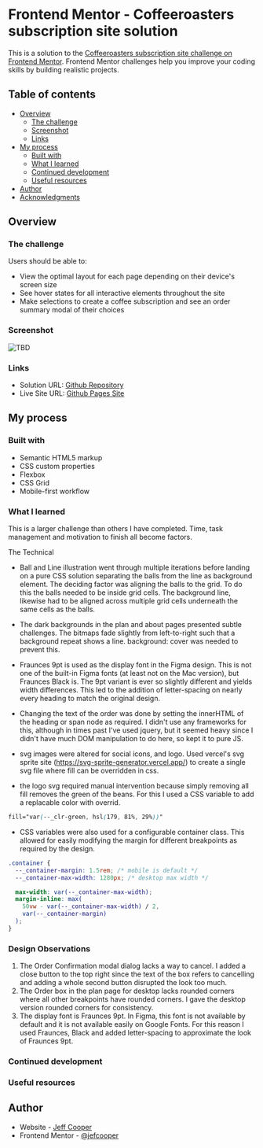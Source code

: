 # Frontend Mentor - Coffeeroasters subscription site solution

This is a solution to the [Coffeeroasters subscription site challenge on Frontend Mentor](https://www.frontendmentor.io/challenges/coffeeroasters-subscription-site-5Fc26HVY6). Frontend Mentor challenges help you improve your coding skills by building realistic projects. 

## Table of contents

- [Overview](#overview)
  - [The challenge](#the-challenge)
  - [Screenshot](#screenshot)
  - [Links](#links)
- [My process](#my-process)
  - [Built with](#built-with)
  - [What I learned](#what-i-learned)
  - [Continued development](#continued-development)
  - [Useful resources](#useful-resources)
- [Author](#author)
- [Acknowledgments](#acknowledgments)

## Overview

### The challenge

Users should be able to:

- View the optimal layout for each page depending on their device's screen size
- See hover states for all interactive elements throughout the site
- Make selections to create a coffee subscription and see an order summary modal of their choices

### Screenshot

![TBD](./screenshot.jpg)

### Links

- Solution URL: [Github Repository](https://github.com/jefcooper/front-end-mentor/tree/main/coffeeroasters-subscription-site)
- Live Site URL: [Github Pages Site](https://jefcooper.github.io/front-end-mentor/coffeeroasters-subscription-site/)

## My process

### Built with

- Semantic HTML5 markup
- CSS custom properties
- Flexbox
- CSS Grid
- Mobile-first workflow

### What I learned

This is a larger challenge than others I have completed.  Time, task management and motivation to finish all become factors.

The Technical

- Ball and Line illustration went through multiple iterations before landing on a pure CSS solution separating the balls from the line as background element.  The deciding factor was aligning the balls to the grid.  To do this the balls needed to be inside grid cells.  The background line, likewise had to be aligned across multiple grid cells underneath the same cells as the balls.

- The dark backgrounds in the plan and about pages presented subtle challenges.  The bitmaps fade slightly from left-to-right such that a background repeat shows a line.  background: cover was needed to prevent this.

- Fraunces 9pt is used as the display font in the Figma design.  This is not one of the built-in Figma fonts (at least not on the Mac version), but Fraunces Black is.  The 9pt variant is ever so slightly different and yields width differences.  This led to the addition of letter-spacing on nearly every heading to match the original design.

- Changing the text of the order was done by setting the innerHTML of the heading or span node as required.  I didn't use any frameworks for this, although in times past I've used jquery, but it seemed heavy since I didn't have much DOM manipulation to do here, so kept it to pure JS.

- svg images were altered for social icons, and logo.  Used vercel's svg sprite site (https://svg-sprite-generator.vercel.app/) to create a single svg file where fill can be overridden in css.

- the logo svg required manual intervention because simply removing all fill removes the green of the beans.  For this I used a CSS variable to add a replacable color with overrid.

```css
fill="var(--_clr-green, hsl(179, 81%, 29%))" 
```

- CSS variables were also used for a configurable container class.  This allowed for easily modifying the margin for different breakpoints as required by the design.

```css
.container {
  --_container-margin: 1.5rem; /* mobile is default */
  --_container-max-width: 1280px; /* desktop max width */

  max-width: var(--_container-max-width);
  margin-inline: max(
    50vw - var(--_container-max-width) / 2,
    var(--_container-margin)
  );
}
```

### Design Observations

1. The Order Confirmation modal dialog lacks a way to cancel.  I added a close button to the top right since the text of the box refers to cancelling and adding a whole second button disrupted the look too much.
2. The Order box in the plan page for desktop lacks rounded corners where all other breakpoints have rounded corners.  I gave the desktop version rounded corners for consistency.
3. The display font is Fraunces 9pt.  In Figma, this font is not available by default and it is not available easily on Google Fonts.  For this reason I used Fraunces, Black and added letter-spacing to approximate the look of Fraunces 9pt.

### Continued development


### Useful resources


## Author

- Website - [Jeff Cooper](https://jefcooper.github.io)
- Frontend Mentor - [@jefcooper](https://www.frontendmentor.io/profile/jefcooper)


